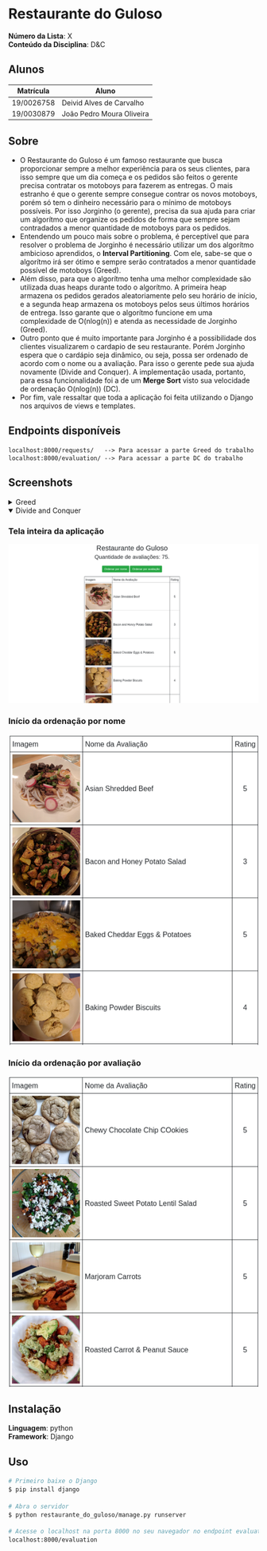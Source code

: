 # Restaurante do Guloso

**Número da Lista**: X<br>
**Conteúdo da Disciplina**: D&C<br>

## Alunos
|Matrícula | Aluno |
| -- | -- |
| 19/0026758  |  Deivid Alves de Carvalho  |
| 19/0030879  |  João Pedro Moura Oliveira |

## Sobre 
- O Restaurante do Guloso é um famoso restaurante que busca proporcionar sempre a melhor experiência para os seus clientes, para isso sempre que um dia começa e os pedidos são feitos o gerente precisa contratar os motoboys para fazerem as entregas. O mais estranho é que o gerente sempre consegue contrar os novos motoboys, porém só tem o dinheiro necessário para o mínimo de motoboys possíveis. Por isso Jorginho (o gerente), precisa da sua ajuda para criar um algorítmo que organize os pedidos de forma que sempre sejam contradados a menor quantidade de motoboys para os pedidos.
- Entendendo um pouco mais sobre o problema, é perceptível que para resolver o problema de Jorginho é necessário utilizar um dos algorítmo ambicioso aprendidos, o <b>Interval Partitioning</b>. Com ele, sabe-se que o algorítmo irá ser ótimo e sempre serão contratados a menor quantidade possível de motoboys (Greed).
- Além disso, para que o algorítmo tenha uma melhor complexidade são utilizada duas heaps durante todo o algorítmo. A primeira heap armazena os pedidos gerados aleatoriamente pelo seu horário de início, e a segunda heap armazena os motoboys pelos seus últimos horários de entrega. Isso garante que o algorítmo funcione em uma complexidade de O(nlog(n)) e atenda as necessidade de Jorginho (Greed).
- Outro ponto que é muito importante para Jorginho é a possibilidade dos clientes visualizarem o cardapio de seu restaurante. Porém Jorginho espera que o cardápio seja dinâmico, ou seja, possa ser ordenado de acordo com o nome ou a avaliação. Para isso o gerente pede sua ajuda novamente (Divide and Conquer). A implementação usada, portanto, para essa funcionalidade foi a de um <b>Merge Sort</b> visto sua velocidade de ordenação O(nlog(n)) (DC).
- Por fim, vale ressaltar que toda a aplicação foi feita utilizando o Django nos arquivos de views e templates.

## Endpoints disponíveis
```
localhost:8000/requests/   --> Para acessar a parte Greed do trabalho
localhost:8000/evaluation/ --> Para acessar a parte DC do trabalho
```

## Screenshots
<details>
<summary>Greed</summary>

### Tela de entrada da aplicação
![](assets/telaInicial.png)

### Exemplo gerado pelo Interval Partitioning
![](assets/geracao.png)

### Tela inteira com um exemplo gerado
![](assets/telaInteira.png)

</details>

<details open>
<summary>Divide and Conquer</summary>

### Tela inteira da aplicação
![](assets/telaEvaluation.png)

### Início da ordenação por nome
![](assets/ordNome.png)

### Início da ordenação por avaliação
![](assets/ordAval.png)

</details>

## Instalação 
**Linguagem**: python<br>
**Framework**: Django<br>

## Uso 
```bash
# Primeiro baixe o Django
$ pip install django

# Abra o servidor
$ python restaurante_do_guloso/manage.py runserver

# Acesse o localhost na porta 8000 no seu navegador no endpoint evaluation
localhost:8000/evaluation
```
